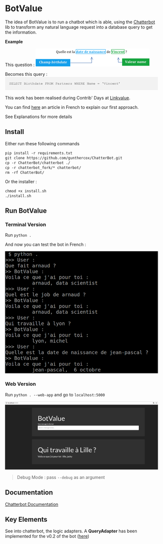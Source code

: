 # BotValue

The idea of BotValue is to run a chatbot which is able, using the [Chatterbot](https://github.com/gunthercox/ChatterBot) lib to transform any natural language request into a database query to get the information.

**Example**

This question : ![NL request](app/img/natural_question.png)

Becomes this query : ![DB query](app/img/db_query.png)

This work has been realised during Contrib' Days at [Linkvalue](https://www.link-value.fr/fr). 

You can find [here](https://blog.link-value.fr/d%C3%A9velopper-un-chatbot-en-python-3a8b0e518df5) an article in French to explain our first approach.

See Explanations for more details

## Install

Either run these following commands
```
pip install -r requirements.txt
git clone https://github.com/gunthercox/ChatterBot.git
cp -r ChatterBot/chatterbot ./
cp -r chatterbot_fork/* chatterbot/
rm -rf ChatterBot/
```

Or the installer : 
```
chmod +x install.sh
./install.sh
```

## Run BotValue

### Terminal Version

Run `python .`

And now you can test the bot in French :

![Terminal Version for BotValue](app/img/terminal.png)

### Web Version

Run `python . --web-app` and go to `localhost:5000`

![web app for BotValue](app/img/screenshot.png)

> Debug Mode : pass `--debug` as an argument

## Documentation

[Chatterbot Documentation](http://chatterbot.readthedocs.io/en/stable/)

## Key Elements

See into chatterbot, the logic adapters. 
A **QueryAdapter** has been implemented for the v0.2 of the bot ([here](chatterbot_fork/logic/query_adapter.py))



